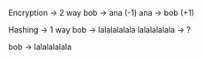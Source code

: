 Encryption -> 2 way
bob -> ana (-1)
ana -> bob (+1)

Hashing -> 1 way
bob -> lalalalalala
lalalalalala -> ?

bob -> lalalalalala
